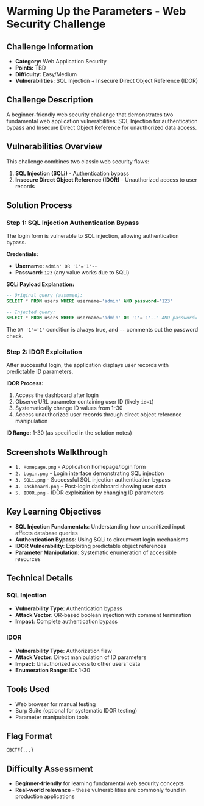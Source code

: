 # Warming Up the Parameters - Web Security Challenge

## Challenge Information
- **Category:** Web Application Security
- **Points:** TBD
- **Difficulty:** Easy/Medium
- **Vulnerabilities:** SQL Injection + Insecure Direct Object Reference (IDOR)

## Challenge Description
A beginner-friendly web security challenge that demonstrates two fundamental web application vulnerabilities: SQL Injection for authentication bypass and Insecure Direct Object Reference for unauthorized data access.

## Vulnerabilities Overview
This challenge combines two classic web security flaws:
1. **SQL Injection (SQLi)** - Authentication bypass
2. **Insecure Direct Object Reference (IDOR)** - Unauthorized access to user records

## Solution Process

### Step 1: SQL Injection Authentication Bypass
The login form is vulnerable to SQL injection, allowing authentication bypass.

**Credentials:**
- **Username:** `admin' OR '1'='1'--`
- **Password:** `123` (any value works due to SQLi)

**SQLi Payload Explanation:**
```sql
-- Original query (assumed):
SELECT * FROM users WHERE username='admin' AND password='123'

-- Injected query:
SELECT * FROM users WHERE username='admin' OR '1'='1'--' AND password='123'
```

The `OR '1'='1'` condition is always true, and `--` comments out the password check.

### Step 2: IDOR Exploitation
After successful login, the application displays user records with predictable ID parameters.

**IDOR Process:**
1. Access the dashboard after login
2. Observe URL parameter containing user ID (likely `id=1`)
3. Systematically change ID values from 1-30
4. Access unauthorized user records through direct object reference manipulation

**ID Range:** 1-30 (as specified in the solution notes)

## Screenshots Walkthrough
- `1. Homepage.png` - Application homepage/login form
- `2. Login.png` - Login interface demonstrating SQL injection
- `3. SQLi.png` - Successful SQL injection authentication bypass
- `4. Dashboard.png` - Post-login dashboard showing user data
- `5. IDOR.png` - IDOR exploitation by changing ID parameters

## Key Learning Objectives
- **SQL Injection Fundamentals**: Understanding how unsanitized input affects database queries
- **Authentication Bypass**: Using SQLi to circumvent login mechanisms
- **IDOR Vulnerability**: Exploiting predictable object references
- **Parameter Manipulation**: Systematic enumeration of accessible resources

## Technical Details

### SQL Injection
- **Vulnerability Type**: Authentication bypass
- **Attack Vector**: OR-based boolean injection with comment termination
- **Impact**: Complete authentication bypass

### IDOR
- **Vulnerability Type**: Authorization flaw
- **Attack Vector**: Direct manipulation of ID parameters
- **Impact**: Unauthorized access to other users' data
- **Enumeration Range**: IDs 1-30

## Tools Used
- Web browser for manual testing
- Burp Suite (optional for systematic IDOR testing)
- Parameter manipulation tools

## Flag Format
`CBCTF{...}`

## Difficulty Assessment
- **Beginner-friendly** for learning fundamental web security concepts
- **Real-world relevance** - these vulnerabilities are commonly found in production applications
